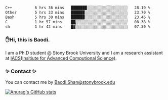 <!--START_SECTION:waka-->

```txt
C++          6 hrs 36 mins   ███████░░░░░░░░░░░░░░░░░░   28.19 %
Other        5 hrs 33 mins   ██████░░░░░░░░░░░░░░░░░░░   23.70 %
Bash         5 hrs 30 mins   ██████░░░░░░░░░░░░░░░░░░░   23.46 %
C            1 hr 57 mins    ██░░░░░░░░░░░░░░░░░░░░░░░   08.38 %
sh           1 hr 42 mins    █▓░░░░░░░░░░░░░░░░░░░░░░░   07.30 %
```

<!--END_SECTION:waka-->

### ✋Hi, this is Baodi. 

I am a Ph.D student @ Stony Brook University and I am a research assistant at [IACS(Insitiute for Advanced Computional Science)](https://iacs.stonybrook.edu/).

### ✨ Contact ✨

You can contact me by [Baodi.Shan@stonybrook.edu](mailto:Baodi.Shan@stonybrook.edu)

[![Anurag's GitHub stats](https://github-readme-stats.vercel.app/api?username=lwshanbd&theme=jolly&show_icons=true&count_private=true&include_all_commits=true)](https://github.com/anuraghazra/github-readme-stats)



<!--
**lwshanbd/lwshanbd** is a ✨ _special_ ✨ repository because its `README.md` (this file) appears on your GitHub profile.

Here are some ideas to get you started:

- 🔭 I’m currently working on ...
- 🌱 I’m currently learning ...
- 👯 I’m looking to collaborate on ...
- 🤔 I’m looking for help with ...
- 💬 Ask me about ...
- 📫 How to reach me: ...
- 😄 Pronouns: ...
- ⚡ Fun fact: ...
-->
